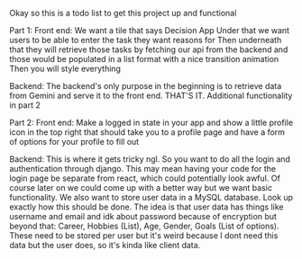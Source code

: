 Okay so this is a todo list to get this project up and functional


Part 1:
Front end:
We want a tile that says Decision App
Under that we want users to be able to enter the task they want reasons for
Then underneath that they will retrieve those tasks by fetching our api from the backend and those would be populated in a list format with a nice transition animation
Then you will style everything

Backend:
The backend's only purpose in the beginning is to retrieve data from Gemini and serve it to the front end. THAT'S IT. Additional functionality in part 2

Part 2:
Front end:
Make a logged in state in your app and show a little profile icon in the top right that should take you to a profile page and have a form of options for your profile to fill out

Backend:
This is where it gets tricky ngl. So you want to do all the login and authentication through django. This may mean having your code for the login page be separate from react, which could potentially look awful. Of course later on we could come up with a better way but we want basic functionality. We also want to store user data in a MySQL database. Look up exactly how this should be done. The idea is that user data has things like username and email and idk about password because of encryption but beyond that:
Career, Hobbies (List), Age, Gender, Goals (List of options). These need to be stored per user but it's weird because I dont need this data but the user does, so it's kinda like client data.
